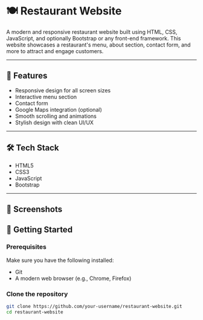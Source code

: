 # 🍽️ Restaurant Website

A modern and responsive restaurant website built using HTML, CSS, JavaScript, and optionally Bootstrap or any front-end framework. This website showcases a restaurant's menu, about section, contact form, and more to attract and engage customers.


---

## 📌 Features

- Responsive design for all screen sizes
- Interactive menu section
- Contact form
- Google Maps integration (optional)
- Smooth scrolling and animations
- Stylish design with clean UI/UX

---

## 🛠️ Tech Stack

- HTML5
- CSS3
- JavaScript 
- Bootstrap  

---

## 📸 Screenshots


## 🚀 Getting Started

### Prerequisites

Make sure you have the following installed:
- Git
- A modern web browser (e.g., Chrome, Firefox)

### Clone the repository

```bash
git clone https://github.com/your-username/restaurant-website.git
cd restaurant-website
